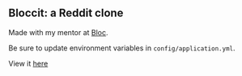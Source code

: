 ## Bloccit: a Reddit clone

Made with my mentor at [Bloc](http://bloc.io).

Be sure to update environment variables in `config/application.yml`.

View it [here](http://duders-bloccit.herokuapp.com/)
